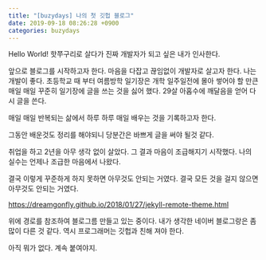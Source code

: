 ```yaml
---
title: "[buzydays] 나의 첫 깃헙 블로그"
date: 2019-09-18 08:26:28 +0900
categories: buzydays
---
```

Hello World!
핫쭈구리로 살다가 진짜 개발자가 되고 싶은 내가 인사한다.

앞으로 블로그를 시작하고자 한다. 
마음을 다잡고 끊임없이 개발자로 살고자 한다. 나는 개발이 좋다.
초등학교 때 부터 여름방학 일기장은 개학 일주일전에 몰아 쎃어야 할 만큰
매일 매일 꾸준히 일기장에 글을 쓰는 것을 싫어 했다.
29살 아홉수에 깨달음을 얻어 다시 글을 쓴다.

매일 매일 반복되는 삶에서 하루 하루 매일 배우는 것을 기록하고자 한다.

그동안 배운것도 정리를 해야되니 당분간은 바쁘게 글을 써야 될것 같다.

취업을 하고 2년을 아무 생각 없이 살았다. 
그 결과 마음이 조급해지기 시작했다.
나의 실수는 언제나 조급한 마음에서 나왔다.

결국 이렇게 꾸준하게 하지 못하면 아무것도 안되는 거였다.
결국 모든 것을 걸지 않으면 아무것도 안되는 거였다.

https://dreamgonfly.github.io/2018/01/27/jekyll-remote-theme.html

위에 경로를 참조하여 블로그름 만들고 있는 중이다. 
내가 생각한 네이버 블로그랑은 좀 많이 다른 것 같다.
역시 프로그래머는 깃헙과 친해 져야 한다. 

아직 뭐가 없다. 계속 붙여야지.
